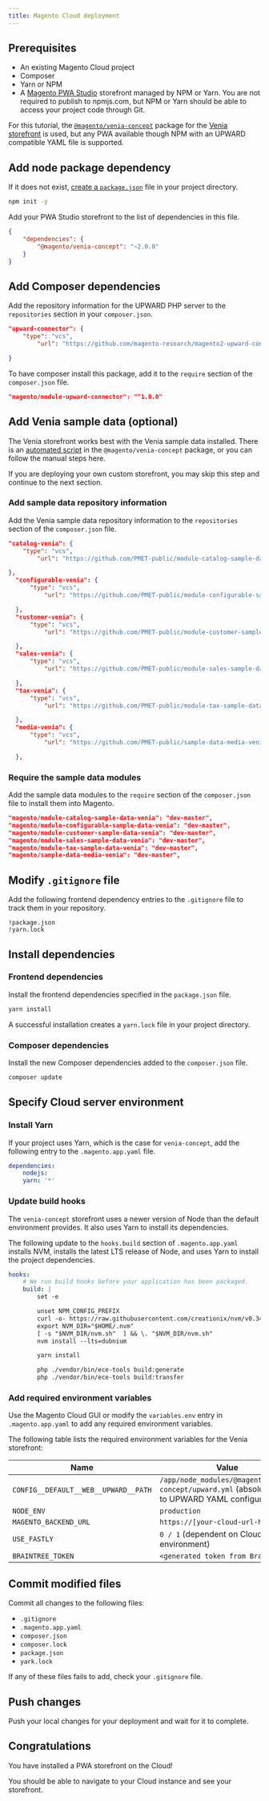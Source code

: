 ```yaml
---
title: Magento Cloud deployment
---
```


## Prerequisites

-   An existing Magento Cloud project
-   Composer
-   Yarn or NPM
-   A [Magento PWA Studio][] storefront managed by NPM or Yarn.
    You are not required to publish to npmjs.com, but
    NPM or Yarn should be able to access your project code through Git.

For this tutorial, the [`@magento/venia-concept`][] package for the [Venia storefront][] is used, but any PWA available though NPM with an UPWARD compatible YAML file is supported.

## Add node package dependency

If it does not exist, [create a `package.json`][] file in your project directory.

```sh
npm init -y
```

Add your PWA Studio storefront to the list of dependencies in this file.

```json
{
    "dependencies": {
        "@magento/venia-concept": "~2.0.0"
    }
}
```

## Add Composer dependencies

Add the repository information for the UPWARD PHP server to the `repositories` section in your `composer.json`.

```json
"upward-connector": {
    "type": "vcs",
        "url": "https://github.com/magento-research/magento2-upward-connector"

}
```

To have composer install this package, add it to the `require` section of the `composer.json` file.

```json
"magento/module-upward-connector": "^1.0.0"
```

## Add Venia sample data (optional)

The Venia storefront works best with the Venia sample data installed. There is an [automated script](https://pwastudio.io/venia-pwa-concept/install-sample-data/) in the `@magento/venia-concept` package, or you can follow the manual steps here.

If you are deploying your own custom storefront, you may skip this step and continue to the next section.

### Add sample data repository information

Add the Venia sample data repository information to the `repositories` section of the `composer.json` file.

```json
"catalog-venia": {
    "type": "vcs",
        "url": "https://github.com/PMET-public/module-catalog-sample-data-venia"

},
  "configurable-venia": {
      "type": "vcs",
          "url": "https://github.com/PMET-public/module-configurable-sample-data-venia"

  },
  "customer-venia": {
      "type": "vcs",
          "url": "https://github.com/PMET-public/module-customer-sample-data-venia"

  },
  "sales-venia": {
      "type": "vcs",
          "url": "https://github.com/PMET-public/module-sales-sample-data-venia"

  },
  "tax-venia": {
      "type": "vcs",
          "url": "https://github.com/PMET-public/module-tax-sample-data-venia"

  },
  "media-venia": {
      "type": "vcs",
          "url": "https://github.com/PMET-public/sample-data-media-venia"

  },
```

### Require the sample data modules

Add the sample data modules to the `require` section of the `composer.json` file to install them into Magento.

```json
"magento/module-catalog-sample-data-venia": "dev-master",
"magento/module-configurable-sample-data-venia": "dev-master",
"magento/module-customer-sample-data-venia": "dev-master",
"magento/module-sales-sample-data-venia": "dev-master",
"magento/module-tax-sample-data-venia": "dev-master",
"magento/sample-data-media-venia": "dev-master",
```

## Modify `.gitignore` file

Add the following frontend dependency entries to the `.gitignore` file to track them in your repository.

```text
!package.json
!yarn.lock
```

## Install dependencies

### Frontend dependencies

Install the frontend dependencies specified in the `package.json` file.

```sh
yarn install
```

A successful installation creates a `yarn.lock` file in your project directory.

### Composer dependencies

Install the new Composer dependencies added to the `composer.json` file.

```sh
composer update
```

## Specify Cloud server environment

### Install Yarn

If your project uses Yarn, which is the case for `venia-concept`, add the following entry to the `.magento.app.yaml` file.

```yaml
dependencies:
    nodejs:
    yarn: '*'
```

### Update build hooks

The `venia-concept` storefront uses a newer version of Node than the default environment provides.
It also uses Yarn to install its dependencies.

The following update to the `hooks.build` section of `.magento.app.yaml` installs NVM, installs the latest LTS release of Node, and uses Yarn to install the project dependencies.

```yaml
hooks:
    # We run build hooks before your application has been packaged.
    build: |
        set -e

        unset NPM_CONFIG_PREFIX
        curl -o- https://raw.githubusercontent.com/creationix/nvm/v0.34.0/install.sh | dash
        export NVM_DIR="$HOME/.nvm"
        [ -s "$NVM_DIR/nvm.sh"  ] && \. "$NVM_DIR/nvm.sh"
        nvm install --lts=dubnium

        yarn install

        php ./vendor/bin/ece-tools build:generate
        php ./vendor/bin/ece-tools build:transfer
```

### Add required environment variables

Use the Magento Cloud GUI or modify the `variables.env` entry in `.magento.app.yaml` to add any required environment variables.

The following table lists the required environment variables for the Venia storefront:

| Name                                 | Value                                                                                                    |
| ------------------------------------ | -------------------------------------------------------------------------------------------------------- |
| `CONFIG__DEFAULT__WEB__UPWARD__PATH` | `/app/node_modules/@magento/venia-concept/upward.yml` (absolute path to UPWARD YAML configuration) |
| `NODE_ENV`                           | `production`                                                                                             |
| `MAGENTO_BACKEND_URL`                | `https://[your-cloud-url-here]`                                                                          |
| `USE_FASTLY`                         | `0 / 1` (dependent on Cloud environment)                                                                 |
| `BRAINTREE_TOKEN`                    | `<generated token from Braintree>`                                                                       |

## Commit modified files

Commit all changes to the following files:

-   `.gitignore`
-   `.magento.app.yaml`
-   `composer.json`
-   `composer.lock`
-   `package.json`
-   `yark.lock`

If any of these files fails to add, check your `.gitignore` file.

## Push changes

Push your local changes for your deployment and wait for it to complete.

## Congratulations

You have installed a PWA storefront on the Cloud!

You should be able to navigate to your Cloud instance and see your storefront.

[magento pwa studio]: http://pwastudio.io
[`@magento/venia-concept`]: https://www.npmjs.com/package/@magento/venia-concept
[venia storefront]: https://pwastudio.io/venia-pwa-concept/
[create a `package.json`]: https://docs.npmjs.com/cli/init
